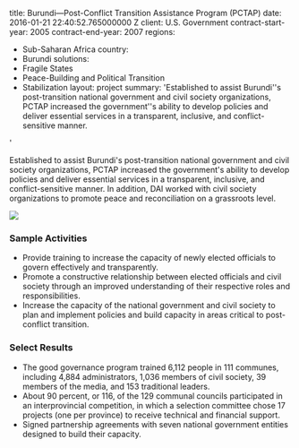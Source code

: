
title: Burundi—Post-Conflict Transition Assistance Program (PCTAP)
date: 2016-01-21 22:40:52.765000000 Z
client: U.S. Government
contract-start-year: 2005
contract-end-year: 2007
regions:
- Sub-Saharan Africa
country:
- Burundi
solutions:
- Fragile States
- Peace-Building and Political Transition
- Stabilization
layout: project
summary: 'Established to assist Burundi''s post-transition national government and
  civil society organizations, PCTAP increased the government''s ability to develop
  policies and deliver essential services in a transparent, inclusive, and conflict-sensitive
  manner.

'


Established to assist Burundi's post-transition national government and civil society organizations, PCTAP increased the government's ability to develop policies and deliver essential services in a transparent, inclusive, and conflict-sensitive manner. In addition, DAI worked with civil society organizations to promote peace and reconciliation on a grassroots level.

![][1]

###  Sample Activities

* Provide training to increase the capacity of newly elected officials to govern effectively and transparently.
* Promote a constructive relationship between elected officials and civil society through an improved understanding of their respective roles and responsibilities.
* Increase the capacity of the national government and civil society to plan and implement policies and build capacity in areas critical to post-conflict transition.

###  Select Results

* The good governance program trained 6,112 people in 111 communes, including 4,884 administrators, 1,036 members of civil society, 39 members of the media, and 153 traditional leaders.
* About 90 percent, or 116, of the 129 communal councils participated in an interprovincial competition, in which a selection committee chose 17 projects (one per province) to receive technical and financial support.
* Signed partnership agreements with seven national government entities designed to build their capacity.

[1]: https://assetify-dai.com/projects/Burundian-Woman.jpg
